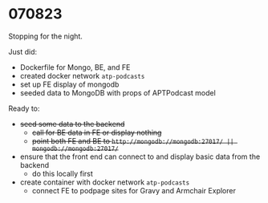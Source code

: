 # 070823
Stopping for the night.

Just did:
  * Dockerfile for Mongo, BE, and FE
  * created docker network `atp-podcasts`
  * set up FE display of mongodb
  * seeded data to MongoDB with props of APTPodcast model

Ready to:
  * ~~seed some data to the backend~~
    * ~~call for BE data in FE or display nothing~~
    * ~~point both FE and BE to `http://mongodb://mongodb:27017/ || mongodb://mongodb:27017/`~~
  * ensure that the front end can connect to and display basic data from the backend
    * do this locally first
  * create container with docker network `atp-podcasts`
    * connect FE to podpage sites for Gravy and Armchair Explorer